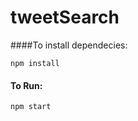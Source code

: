 # tweetSearch




####To install dependecies:

    npm install 
    
    
#### To Run: 
    npm start
